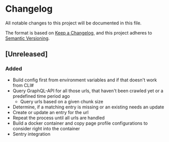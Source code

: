 # Changelog
All notable changes to this project will be documented in this file.

The format is based on [Keep a Changelog](https://keepachangelog.com/en/1.0.0/),
and this project adheres to [Semantic Versioning](https://semver.org/spec/v2.0.0.html).

## [Unreleased]
### Added
-   Build config first from environment variables and if that doesn't work from CLI#
-   Query GraphQL-API for all those urls, that haven't been crawled yet or a predefined time period ago
	-   Query urls based on a given chunk size
-   Determine, if a matching entry is missing or an existing needs an update
-   Create or update an entry for the url
-   Repeat the process until all urls are handled
-   Build a docker container and copy page profile configurations to consider right into the container
-   Sentry integration
